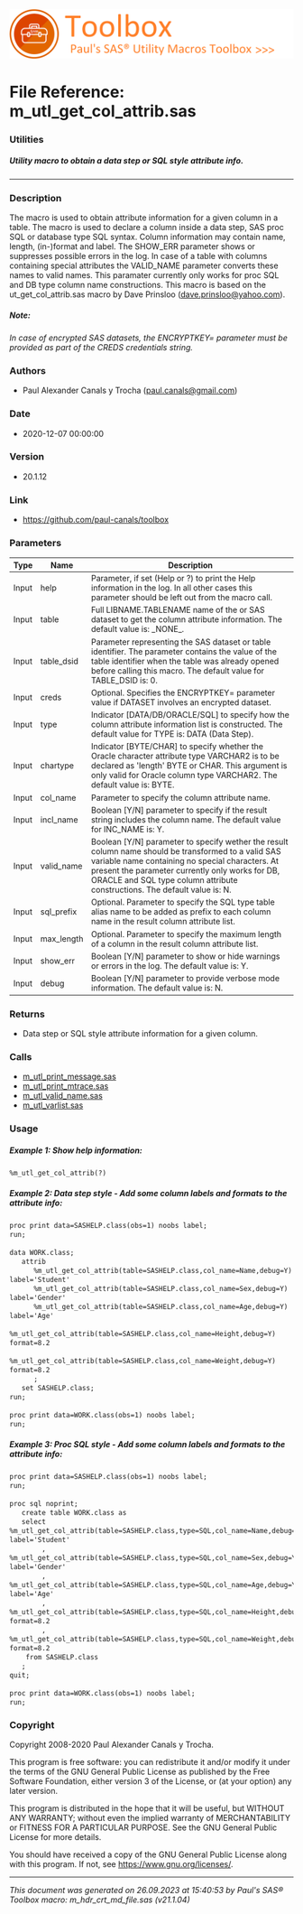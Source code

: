 ![../../misc/images/doc_banner.png](../../misc/images/doc_banner.png)
# 
# File Reference: m_utl_get_col_attrib.sas

### Utilities

##### Utility macro to obtain a data step or SQL style attribute info.

***

### Description
The macro is used to obtain attribute information for a given column in a table. The macro is used to declare a column inside a data step, SAS proc SQL or database type SQL syntax. Column information may contain name, length, (in-)format and label. The SHOW_ERR parameter shows or suppresses possible errors in the log. In case of a table with columns containing special attributes the VALID_NAME parameter converts these names to valid names. This paramater currently only works for proc SQL and DB type column name constructions. This macro is based on the ut_get_col_attrib.sas macro by Dave Prinsloo (dave.prinsloo@yahoo.com).

##### *Note:*
*In case of encrypted SAS datasets, the ENCRYPTKEY= parameter must be provided as part of the CREDS credentials string.*

### Authors
* Paul Alexander Canals y Trocha (paul.canals@gmail.com)

### Date
* 2020-12-07 00:00:00

### Version
* 20.1.12

### Link
* https://github.com/paul-canals/toolbox

### Parameters
| Type | Name | Description |
| ---- | ---- | ----------- |
| Input | help | Parameter, if set (Help or ?) to print the Help information in the log. In all other cases this parameter should be left out from the macro call. |
| Input | table | Full LIBNAME.TABLENAME name of the or SAS dataset to get the column attribute information. The default value is: \_NONE\_. |
| Input | table_dsid | Parameter representing the SAS dataset or table identifier. The parameter contains the value of the table identifier when the table was already opened before calling this macro. The default value for TABLE_DSID is: 0. |
| Input | creds | Optional. Specifies the ENCRYPTKEY= parameter value if DATASET involves an encrypted dataset. |
| Input | type | Indicator [DATA/DB/ORACLE/SQL] to specify how the column attribute information list is constructed. The default value for TYPE is: DATA (Data Step). |
| Input | chartype | Indicator [BYTE/CHAR] to specify whether the Oracle character attribute type VARCHAR2 is to be declared as 'length' BYTE or CHAR. This argument is only valid for Oracle column type VARCHAR2. The default value is: BYTE. |
| Input | col_name | Parameter to specify the column attribute name. |
| Input | incl_name | Boolean [Y/N] parameter to specify if the result string includes the column name. The default value for INC_NAME is: Y. |
| Input | valid_name | Boolean [Y/N] parameter to specify wether the result column name should be transformed to a valid SAS variable name containing no special characters. At present the parameter currently only works for DB, ORACLE and SQL type column attribute constructions. The default value is: N. |
| Input | sql_prefix | Optional. Parameter to specify the SQL type table alias name to be added as prefix to each column name in the result column attribute list. |
| Input | max_length | Optional. Parameter to specify the maximum length of a column in the result column attribute list. |
| Input | show_err | Boolean [Y/N] parameter to show or hide warnings or errors in the log. The default value is: Y. |
| Input | debug | Boolean [Y/N] parameter to provide verbose mode information. The default value is: N. |

### Returns
* Data step or SQL style attribute information for a given column.

### Calls
* [m_utl_print_message.sas](m_utl_print_message.md)
* [m_utl_print_mtrace.sas](m_utl_print_mtrace.md)
* [m_utl_valid_name.sas](m_utl_valid_name.md)
* [m_utl_varlist.sas](m_utl_varlist.md)

### Usage

##### Example 1: Show help information:
```sas
%m_utl_get_col_attrib(?)
```

##### Example 2: Data step style - Add some column labels and formats to the attribute info:
```sas
proc print data=SASHELP.class(obs=1) noobs label;
run;

data WORK.class;
   attrib
      %m_utl_get_col_attrib(table=SASHELP.class,col_name=Name,debug=Y) label='Student'
      %m_utl_get_col_attrib(table=SASHELP.class,col_name=Sex,debug=Y) label='Gender'
      %m_utl_get_col_attrib(table=SASHELP.class,col_name=Age,debug=Y) label='Age'
      %m_utl_get_col_attrib(table=SASHELP.class,col_name=Height,debug=Y) format=8.2
      %m_utl_get_col_attrib(table=SASHELP.class,col_name=Weight,debug=Y) format=8.2
      ;
   set SASHELP.class;
run;

proc print data=WORK.class(obs=1) noobs label;
run;

```

##### Example 3: Proc SQL style - Add some column labels and formats to the attribute info:
```sas
proc print data=SASHELP.class(obs=1) noobs label;
run;

proc sql noprint;
   create table WORK.class as
   select %m_utl_get_col_attrib(table=SASHELP.class,type=SQL,col_name=Name,debug=Y) label='Student'
        , %m_utl_get_col_attrib(table=SASHELP.class,type=SQL,col_name=Sex,debug=Y) label='Gender'
        , %m_utl_get_col_attrib(table=SASHELP.class,type=SQL,col_name=Age,debug=Y) label='Age'
        , %m_utl_get_col_attrib(table=SASHELP.class,type=SQL,col_name=Height,debug=Y) format=8.2
        , %m_utl_get_col_attrib(table=SASHELP.class,type=SQL,col_name=Weight,debug=Y) format=8.2
    from SASHELP.class
   ;
quit;

proc print data=WORK.class(obs=1) noobs label;
run;

```

### Copyright
Copyright 2008-2020 Paul Alexander Canals y Trocha. 
 
This program is free software: you can redistribute it and/or modify 
it under the terms of the GNU General Public License as published by 
the Free Software Foundation, either version 3 of the License, or 
(at your option) any later version. 
 
This program is distributed in the hope that it will be useful, 
but WITHOUT ANY WARRANTY; without even the implied warranty of 
MERCHANTABILITY or FITNESS FOR A PARTICULAR PURPOSE. See the 
GNU General Public License for more details. 
 
You should have received a copy of the GNU General Public License 
along with this program. If not, see <https://www.gnu.org/licenses/>. 


***
*This document was generated on 26.09.2023 at 15:40:53  by Paul's SAS&reg; Toolbox macro: m_hdr_crt_md_file.sas (v21.1.04)*
